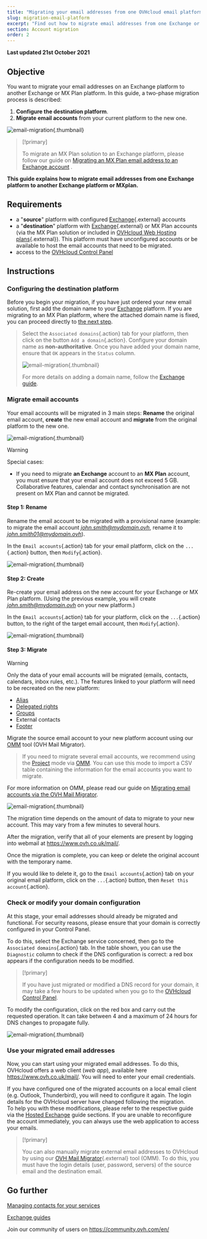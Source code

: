 ```yaml
---
title: "Migrating your email addresses from one OVHcloud email platform to another"
slug: migration-email-platform
excerpt: "Find out how to migrate email addresses from one Exchange or Email Pro platform to another Exchange, Email Pro or MX Plan platform"
section: Account migration
order: 2
---
```


**Last updated 21st October 2021**

## Objective

You want to migrate your email addresses on an Exchange platform to another Exchange or MX Plan platform. In this guide, a two-phase migration process is described:

1. **Configure the destination platform**.
2. **Migrate email accounts** from your current platform to the new one.

![email-migration](images/migration_platform01.gif){.thumbnail}

> [!primary]
>
> To migrate an MX Plan solution to an Exchange platform, please follow our guide on [Migrating an MX Plan email address to an Exchange account](https://docs.ovh.com/ca/en/microsoft-collaborative-solutions/migration-email-address-to-exchange/) .
>

**This guide explains how to migrate email addresses from one Exchange platform to another Exchange platform or MXplan.**

## Requirements

- a "**source**" platform with configured [Exchange](https://www.ovh.co.uk/emails/hosted-exchange/){.external} accounts
- a "**destination**" platform with [Exchange](https://www.ovh.co.uk/emails/hosted-exchange/){.external} or MX Plan accounts (via the MX Plan solution or included in [OVHcloud Web Hosting plans](https://www.ovh.co.uk/web-hosting/){.external}). This platform must have unconfigured accounts or be available to host the email accounts that need to be migrated.
- access to the [OVHcloud Control Panel](https://ca.ovh.com/auth/?action=gotomanager&from=https://www.ovh.com/ca/en/&ovhSubsidiary=ca)

## Instructions

### Configuring the destination platform

Before you begin your migration, if you have just ordered your new email solution, first add the domain name to your [Exchange](https://docs.ovh.com/ca/en/microsoft-collaborative-solutions/adding-domain-exchange/) platform. If you are migrating to an MX Plan platform, where the attached domain name is fixed, you can proceed directly to [the next step](#accountsmigration).

> Select the `Associated domains`{.action} tab for your platform, then click on the button `Add a domain`{.action}. Configure your domain name as **non-authoritative**. Once you have added your domain name, ensure that `OK` appears in the `Status` column.
>
> ![email-migration](images/migration_platform02.png){.thumbnail}
>
> For more details on adding a domain name, follow the [Exchange guide](https://docs.ovh.com/ca/en/microsoft-collaborative-solutions/adding-domain-exchange/).

### Migrate email accounts <a name="accountsmigration"></a>

Your email accounts will be migrated in 3 main steps: **Rename** the original email account, **create** the new email account and **migrate** from the original platform to the new one.

![email-migration](images/migration_platform03.gif){.thumbnail}

> [!warning]
>
> Special cases:
>
> - If you need to migrate **an Exchange** account to an **MX Plan** account, you must ensure that your email account does not exceed 5 GB. Collaborative features, calendar and contact synchronisation are not present on MX Plan and cannot be migrated.

#### Step 1: Rename

Rename the email account to be migrated with a provisional name (example: to migrate the email account *john.smith@mydomain.ovh*, rename it to *john.smith01@mydomain.ovh*).

In the `Email accounts`{.action} tab for your email platform, click on the `...`{.action} button, then `Modify`{.action}.

![email-migration](images/migration_platform04.png){.thumbnail}

#### Step 2: Create

Re-create your email address on the new account for your Exchange or MX Plan platform. (Using the previous example, you will create *john.smith@mydomain.ovh* on your new platform.)

In the `Email accounts`{.action} tab for your platform, click on the `...`{.action} button, to the right of the target email account, then `Modify`{.action}.

![email-migration](images/migration_platform05.png){.thumbnail}

#### Step 3: Migrate

> [!warning]
>
> Only the data of your email accounts will be migrated (emails, contacts, calendars, inbox rules, etc.). The features linked to your platform will need to be recreated on the new platform:
>
> - [Alias](https://docs.ovh.com/gb/en/microsoft-collaborative-solutions/email-alias/)
> - [Delegated rights](https://docs.ovh.com/ca/en/microsoft-collaborative-solutions/exchange_2013_how_to_grant_full_access_permissions_for_an_account/)
> - [Groups](https://docs.ovh.com/ca/en/microsoft-collaborative-solutions/exchange_20132016_how_to_use_the_groups_feature_mailing_lists/)
> - External contacts
> - [Footer](https://docs.ovh.com/ca/en/microsoft-collaborative-solutions/exchange_20132016_how_to_create_an_automatic_signature/)

Migrate the source email account to your new platform account using our [OMM](https://omm.ovh.net/) tool (OVH Mail Migrator).

> If you need to migrate several email accounts, we recommend using the [Project](https://docs.ovh.com/ca/en/microsoft-collaborative-solutions/exchange-account-migration-with-ovh-mail-migrator/#project) mode via [OMM](https://omm.ovh.net/Project/Create). You can use this mode to import a CSV table containing the information for the email accounts you want to migrate.

For more information on OMM, please read our guide on [Migrating email accounts via the OVH Mail Migrator](https://docs.ovh.com/ca/en/microsoft-collaborative-solutions/exchange-account-migration-with-ovh-mail-migrator/).

![email-migration](images/migration_platform06.png){.thumbnail}

The migration time depends on the amount of data to migrate to your new account. This may vary from a few minutes to several hours.

After the migration, verify that all of your elements are present by logging into webmail at <https://www.ovh.co.uk/mail/>.

Once the migration is complete, you can keep or delete the original account with the temporary name.

If you would like to delete it, go to the `Email accounts`{.action} tab on your original email platform, click on the `...`{.action} button, then `Reset this account`{.action}.

### Check or modify your domain configuration

At this stage, your email addresses should already be migrated and functional. For security reasons, please ensure that your domain is correctly configured in your Control Panel.

To do this, select the Exchange service concerned, then go to the `Associated domains`{.action} tab. In the table shown, you can use the `Diagnostic` column to check if the DNS configuration is correct: a red box appears if the configuration needs to be modified.

> [!primary]
>
> If you have just migrated or modified a DNS record for your domain, it may take a few hours to be updated when you go to the [OVHcloud Control Panel](https://ca.ovh.com/auth/?action=gotomanager&from=https://www.ovh.com/ca/en/&ovhSubsidiary=ca).
>

To modify the configuration, click on the red box and carry out the requested operation. It can take between 4 and a maximum of 24 hours for DNS changes to propagate fully.

![email-migration](images/check_the_dns_records_associated_domains.png){.thumbnail}

### Use your migrated email addresses

Now, you can start using your migrated email addresses. To do this, OVHcloud offers a web client (_web app_), available here <https://www.ovh.co.uk/mail/>. You will need to enter your email credentials.

If you have configured one of the migrated accounts on a local email client (e.g. Outlook, Thunderbird), you will need to configure it again. The login details for the OVHcloud server have changed following the migration.
<br>To help you with these modifications, please refer to the respective guide via the [Hosted Exchange](https://docs.ovh.com/ca/en/microsoft-collaborative-solutions/) guide sections. If you are unable to reconfigure the account immediately, you can always use the web application to access your emails.

> [!primary]
>
> You can also manually migrate external email addresses to OVHcloud by using our [OVH Mail Migrator](https://omm.ovh.net/){.external} tool (OMM). To do this, you must have the login details (user, password, servers) of the source email and the destination email.
>

## Go further

[Managing contacts for your services](https://docs.ovh.com/ca/en/customer/managing-contacts/)

[Exchange guides](https://docs.ovh.com/ca/en/microsoft-collaborative-solutions/)

Join our community of users on <https://community.ovh.com/en/>
